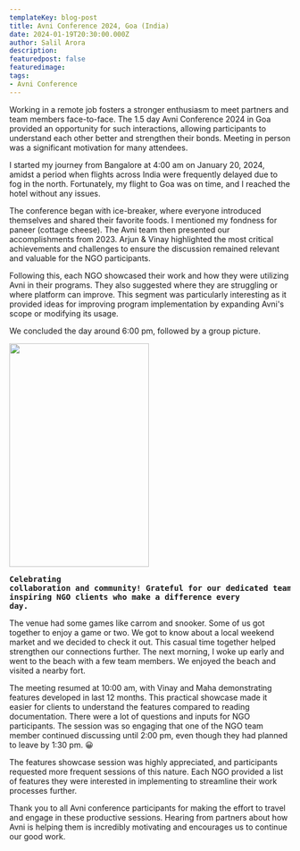 ```yaml
---
templateKey: blog-post
title: Avni Conference 2024, Goa (India)
date: 2024-01-19T20:30:00.000Z
author: Salil Arora 
description:
featuredpost: false
featuredimage:
tags: 
- Avni Conference
---
```



Working in a remote job fosters a stronger enthusiasm to meet partners and team members face-to-face. The 1.5 day Avni Conference 2024 in Goa provided an opportunity for such interactions, allowing participants to understand each other better and strengthen their bonds. Meeting in person was a significant motivation for many attendees.

I started my journey from Bangalore at 4:00 am on January 20, 2024, amidst a period when flights across India were frequently delayed due to fog in the north. Fortunately, my flight to Goa was on time, and I reached the hotel without any issues.

The conference began with ice-breaker, where everyone introduced themselves and shared their favorite foods. I mentioned my fondness for paneer (cottage cheese). The Avni team then presented our accomplishments from 2023. Arjun & Vinay highlighted the most critical achievements and challenges to ensure the discussion remained relevant and valuable for the NGO participants. 

Following this, each NGO showcased their work and how they were utilizing Avni in their programs. They also suggested where they are struggling or where platform can improve. This segment was particularly interesting as it provided ideas for improving program implementation by expanding Avni's scope or modifying its usage.

We concluded the day around 6:00 pm, followed by a group picture.

<img src="/img/2024-06-03-avni-conference-goa/team.png" height="400" width="250" align='middle'><pre>**Celebrating collaboration and community! Grateful for our dedicated team and inspiring NGO clients who make a difference every day.**</pre>

The venue had some games like carrom and snooker. Some of us got together to enjoy a game or two. We got to know about a local weekend market and we decided to check it out. This casual time together helped strengthen our connections further. The next morning, I woke up early and went to the beach with a few team members. We enjoyed the beach and visited a nearby fort.

The meeting resumed at 10:00 am, with Vinay and Maha demonstrating features developed in last 12 months. This practical showcase made it easier for clients to understand the features compared to reading documentation. There were a lot of questions and inputs for NGO participants. The session was so engaging that one of the NGO team member continued discussing until 2:00 pm, even though they had planned to leave by 1:30 pm. 😀

The features showcase session was highly appreciated, and participants requested more frequent sessions of this nature. Each NGO provided a list of features they were interested in implementing to streamline their work processes further.

Thank you to all Avni conference participants for making the effort to travel and engage in these productive sessions. Hearing from partners about how Avni is helping them is incredibly motivating and encourages us to continue our good work.
